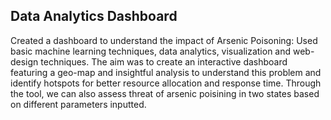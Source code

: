 ## Data Analytics Dashboard
Created a dashboard to understand the impact of Arsenic Poisoning: Used basic machine learning techniques, data analytics, visualization and web-design techniques. The aim was to create an interactive dashboard featuring a geo-map and insightful analysis to understand this problem and identify hotspots for better resource allocation and response time. Through the tool, we can also assess threat of arsenic poisining in two states based on different parameters inputted.
